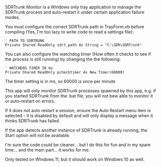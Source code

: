 ﻿SDRTrunk Monitor is a Windows only tray application to manage the SDRTrunk process and auto-restart it under certain application failure modes.

You must configure the correct SDRTrunk path in TrayForm.vb before compiling (Yes, I'm too lazy to write code to read a settings file):

    ' PATH TO SDRTRUNK
    Private Shared ReadOnly sdrt_path As String = "C:\SDR\SDRTrunk"

You can also configure the watchdog timer (How often it checks to see if the process is still running) by changing the the following:

    ' WATCHDOG TIMER IN ms
    Private Shared ReadOnly pchecktimer As New Timer(60000)

The timer setting is in ms, so 60000 is once per minute

This app will only monitor SDRTrunk processes spawned by this app, e.g. if you started SDRTrunk from the .bat file, you will not bew able to monitor it or auto-restart on errors.

If it does not auto restart a session, ensure the Auto Restart menu item is selected - it is disabled by default and will only display a message when it thinks SDRTrunk has failed.

If the app detects another instance of SDRTrunk is already running, the Start option will not be available.

I'm sure the code could be cleaner... but I do this for fun and in my spare time... and the main part... it works for me.

Only tested on Windows 11, but it should work on Windows 10 as well.
